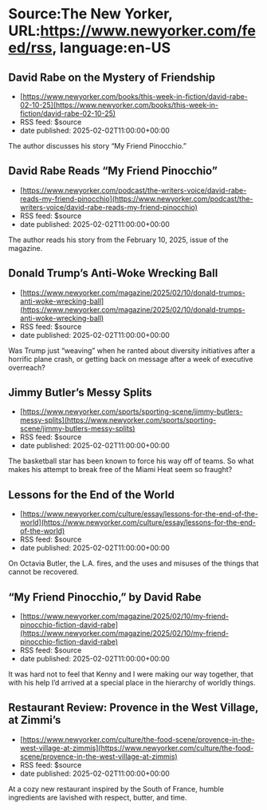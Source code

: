 # Source:The New Yorker, URL:https://www.newyorker.com/feed/rss, language:en-US

## David Rabe on the Mystery of Friendship
 - [https://www.newyorker.com/books/this-week-in-fiction/david-rabe-02-10-25](https://www.newyorker.com/books/this-week-in-fiction/david-rabe-02-10-25)
 - RSS feed: $source
 - date published: 2025-02-02T11:00:00+00:00

The author discusses his story “My Friend Pinocchio.”

## David Rabe Reads “My Friend Pinocchio”
 - [https://www.newyorker.com/podcast/the-writers-voice/david-rabe-reads-my-friend-pinocchio](https://www.newyorker.com/podcast/the-writers-voice/david-rabe-reads-my-friend-pinocchio)
 - RSS feed: $source
 - date published: 2025-02-02T11:00:00+00:00

The author reads his story from the February 10, 2025, issue of the magazine.

## Donald Trump’s Anti-Woke Wrecking Ball
 - [https://www.newyorker.com/magazine/2025/02/10/donald-trumps-anti-woke-wrecking-ball](https://www.newyorker.com/magazine/2025/02/10/donald-trumps-anti-woke-wrecking-ball)
 - RSS feed: $source
 - date published: 2025-02-02T11:00:00+00:00

Was Trump just “weaving” when he ranted about diversity initiatives after a horrific plane crash, or getting back on message after a week of executive overreach?

## Jimmy Butler’s Messy Splits
 - [https://www.newyorker.com/sports/sporting-scene/jimmy-butlers-messy-splits](https://www.newyorker.com/sports/sporting-scene/jimmy-butlers-messy-splits)
 - RSS feed: $source
 - date published: 2025-02-02T11:00:00+00:00

The basketball star has been known to force his way off of teams. So what makes his attempt to break free of the Miami Heat seem so fraught?

## Lessons for the End of the World
 - [https://www.newyorker.com/culture/essay/lessons-for-the-end-of-the-world](https://www.newyorker.com/culture/essay/lessons-for-the-end-of-the-world)
 - RSS feed: $source
 - date published: 2025-02-02T11:00:00+00:00

On Octavia Butler, the L.A. fires, and the uses and misuses of the things that cannot be recovered.

## “My Friend Pinocchio,” by David Rabe
 - [https://www.newyorker.com/magazine/2025/02/10/my-friend-pinocchio-fiction-david-rabe](https://www.newyorker.com/magazine/2025/02/10/my-friend-pinocchio-fiction-david-rabe)
 - RSS feed: $source
 - date published: 2025-02-02T11:00:00+00:00

It was hard not to feel that Kenny and I were making our way together, that with his help I’d arrived at a special place in the hierarchy of worldly things.

## Restaurant Review: Provence in the West Village, at Zimmi’s
 - [https://www.newyorker.com/culture/the-food-scene/provence-in-the-west-village-at-zimmis](https://www.newyorker.com/culture/the-food-scene/provence-in-the-west-village-at-zimmis)
 - RSS feed: $source
 - date published: 2025-02-02T11:00:00+00:00

At a cozy new restaurant inspired by the South of France, humble ingredients are lavished with respect, butter, and time.

